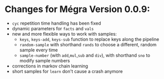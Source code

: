 # Changes for Mégra Version 0.0.9:

* `cyc` repetition time handling has been fixed
* dynamic parameters for `facts` and `vals`
* new and more flexible ways to work with samples:
  * `keys`, `keys-add`, `keys-sub` function to replace keys along the pipeline
  * `random-sample` with shorthand `rands` to choose a different, random sample every time
  * `sample-number` (with `add`,`mul`,`sub` and `div`), with shorthand `sno` to modify sample numbers 
* corrections in markov chain learning
* short samples for `learn` don't cause a crash anymore
